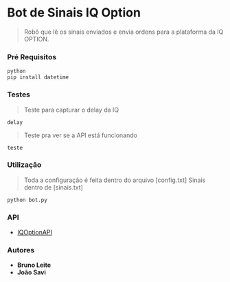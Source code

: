 # Bot de Sinais IQ Option
>Robô que lê os sinais enviados e envia ordens para a plataforma da IQ OPTION.

### Pré Requisitos

```
python
pip install datetime
```

### Testes
>Teste para capturar o delay da IQ
```
delay
```
>Teste pra ver se a API está funcionando 
```
teste
```
### Utilização
>Toda a configuração é feita dentro do arquivo [config.txt]
>Sinais dentro de [sinais.txt]
```
python bot.py
```

### API
* [IQOptionAPI](https://github.com/Lu-Yi-Hsun/iqoptionapi)

### Autores

* **Bruno Leite**
* **João Savi** 


